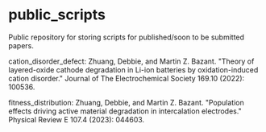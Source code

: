 # public_scripts
Public repository for storing scripts for published/soon to be submitted papers.

cation_disorder_defect: Zhuang, Debbie, and Martin Z. Bazant. "Theory of layered-oxide cathode degradation in Li-ion batteries by oxidation-induced cation disorder." Journal of The Electrochemical Society 169.10 (2022): 100536.

fitness_distribution: Zhuang, Debbie, and Martin Z. Bazant. "Population effects driving active material degradation in intercalation electrodes." Physical Review E 107.4 (2023): 044603.
